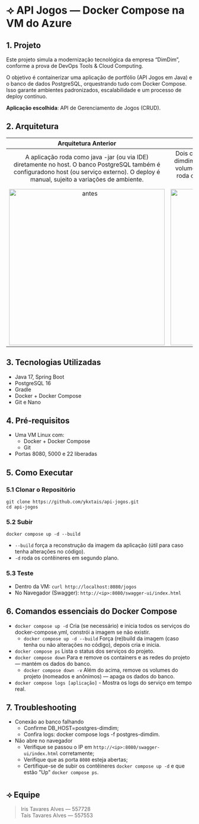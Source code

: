 # ⟢ API Jogos — Docker Compose na VM do Azure


## 1. Projeto
Este projeto simula a modernização tecnológica da empresa “DimDim”, conforme a prova de DevOps Tools & Cloud Computing.

O objetivo é containerizar uma aplicação de portfólio (API Jogos em Java) e o banco de dados PostgreSQL,
orquestrando tudo com Docker Compose.
Isso garante ambientes padronizados, escalabilidade e um processo de deploy contínuo.

**Aplicação escolhida**: API de Gerenciamento de Jogos (CRUD).

## 2. Arquitetura

| Arquitetura Anterior | Arquitetura Atual (Docker Compose) |
|:--------------------------------------------:|:------------------------------------------------------:|
| A aplicação roda como java -jar (ou via IDE) diretamente no host. O banco PostgreSQL também é configuradono host (ou serviço externo). O deploy é manual, sujeito a variações de ambiente. | Dois contêineres: api-jogos (aplicação) e postgres-dimdim (banco), na mesma rede bridge. O banco usa volume para persistência e healthcheck; a aplicação roda como usuário não-root. Exposição externa via mapeamento de porta do host. |
| <img src="https://github.com/user-attachments/assets/a6860a30-2c60-4d6a-90d8-0f2f3167c97a" width="420" alt="antes" /> | <img src="https://github.com/user-attachments/assets/c73c9388-ab69-4009-abe8-ab70f9ae13cb" width="420" alt="depois" /> |


## 3. Tecnologias Utilizadas

- Java 17, Spring Boot
- PostgreSQL 16
- Gradle
- Docker + Docker Compose
- Git e Nano

## 4. Pré-requisitos

- Uma VM Linux com:
  - Docker + Docker Compose
  - Git
- Portas 8080, 5000 e 22 liberadas

## 5. Como Executar

### 5.1 Clonar o Repositório
```
git clone https://github.com/ykxtais/api-jogos.git
cd api-jogos
```

### 5.2 Subir
```
docker compose up -d --build
```
  - `--build` força a reconstrução da imagem da aplicação (útil para caso tenha alterações no código).
  - `-d` roda os contêineres em segundo plano.
  
### 5.3 Teste

- Dentro da VM: `curl http://localhost:8080/jogos`
- No Navegador (Swagger): `http://<ip>:8080/swagger-ui/index.html`

## 6. Comandos essenciais do Docker Compose

- `docker compose up -d` Cria (se necessário) e inicia todos os serviços do docker-compose.yml, constrói a imagem se não existir.
  - `docker compose up -d --build` Força (re)build da imagem (caso tenha ou não alterações no código), depois cria e inicia.
- `docker compose ps` Lista o status dos serviços do projeto.
- `docker compose down` Para e remove os containers e as redes do projeto — mantém os dados do banco.
  - `docker compose down -v` Além do acima, remove os volumes do projeto (nomeados e anônimos) — apaga os dados do banco.
- `docker compose logs [aplicação]` - Mostra os logs do serviço em tempo real.

## 7. Troubleshooting

- Conexão ao banco falhando
  - Confirme DB_HOST=postgres-dimdim;
  - Confira logs: docker compose logs -f postgres-dimdim.
- Não abre no navegador
  - Verifique se passou o IP em `http://<ip>:8080/swagger-ui/index.html` corretamente;
  - Verifique que as porta `8080` esteja abertas;
  - Certifique-se de subir os contêineres `docker compose up -d` e que estão "Up" `docker compose ps`.

#

## ⟢ Equipe
 
> Iris Tavares Alves — 557728 </br>
> Taís Tavares Alves — 557553 
  
